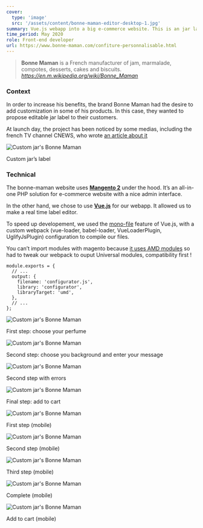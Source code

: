 ```yaml
---
cover:
  type: 'image'
  src: '/assets/content/bonne-maman-editor-desktop-1.jpg'
summary: Vue.js webapp into a big e-commerce website. This is an jar label editor, enabling a customization of the product.
time_period: May 2020
role: Front-end developer
url: https://www.bonne-maman.com/confiture-personnalisable.html
---
```


> **Bonne Maman** is a French manufacturer of jam, marmalade, compotes, desserts, cakes and biscuits.\
> <cite>https://en.m.wikipedia.org/wiki/Bonne_Maman</cite>

### Context

In order to increase his benefits, the brand Bonne Maman had the desire to add customization in some of his products.
In this case, they wanted to propose editable jar label to their customers.

At launch day, the project has been noticed by some medias, including the french TV channel CNEWS, who wrote [an article about it](https://www.cnews.fr/food/2020-08-21/les-pots-de-confiture-personnaliser-de-bonne-maman-990852)

![Custom jar's Bonne Maman](/assets/content/bonne-maman-preview.jpg)

<figcaption>Custom jar’s label</figcaption>

### Technical

The bonne-maman website uses [**Mangento 2**](https://magento.com/fr) under the hood. It’s an all-in-one PHP solution for e-commerce website with a nice admin interface.

In the other hand, we chose to use **[Vue.js](https://vuejs.org/)** for our webapp. It allowed us to make a real time label editor.

To speed up developement, we used the [mono-file](https://vuejs.org/v2/guide/single-file-components.html) feature of Vue.js, with a custom webpack (vue-loader, babel-loader, VueLoaderPlugin, UglifyJsPlugin) configuration to compile our files.

You can’t import modules with magento because [it uses AMD modules](https://developer.adobe.com/commerce/frontend-core/javascript/requirejs/) so had to tweak our webpack to ouput Universal modules, compatibility first !

```js[webpack.config.js]
module.exports = {
  // ...
  output: {
    filename: 'configurator.js',
    library: 'configurator',
    libraryTarget: 'umd',
  },
  // ...
};
```

</div>

![Custom jar's Bonne Maman](/assets/content/bonne-maman-editor-desktop-3.jpg)

<figcaption>First step: choose your perfume</figcaption>

![Custom jar's Bonne Maman](/assets/content/bonne-maman-editor-desktop-1.jpg)

<figcaption>Second step: choose you background and enter your message</figcaption>

![Custom jar's Bonne Maman](/assets/content/bonne-maman-editor-desktop-2.jpg)

<figcaption>Second step with errors</figcaption>

![Custom jar's Bonne Maman](/assets/content/bonne-maman-cart-desktop.jpg)

<figcaption>Final step: add to cart</figcaption>

![Custom jar's Bonne Maman](/assets/content/bonne-maman-editor-mobile-1.jpg)

<figcaption>First step (mobile)</figcaption>

![Custom jar's Bonne Maman](/assets/content/bonne-maman-editor-mobile-2.jpg)

<figcaption>Second step (mobile)</figcaption>

![Custom jar's Bonne Maman](/assets/content/bonne-maman-customization-mobile.jpg)

<figcaption>Third step (mobile)</figcaption>

![Custom jar's Bonne Maman](/assets/content/bonne-maman-editor-mobile.jpg)

<figcaption>Complete (mobile)</figcaption>

![Custom jar's Bonne Maman](/assets/content/bonne-maman-cart-mobile.jpg)

<figcaption>Add to cart (mobile)</figcaption>
